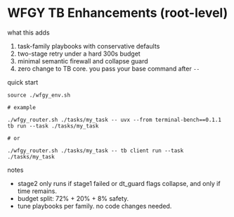 # WFGY TB Enhancements (root-level)
what this adds
1. task-family playbooks with conservative defaults
2. two-stage retry under a hard 300s budget
3. minimal semantic firewall and collapse guard
4. zero change to TB core. you pass your base command after `--`

quick start
```
source ./wfgy_env.sh

# example

./wfgy_router.sh ./tasks/my_task -- uvx --from terminal-bench==0.1.1 tb run --task ./tasks/my_task

# or

./wfgy_router.sh ./tasks/my_task -- tb client run --task ./tasks/my_task
```

notes
- stage2 only runs if stage1 failed or dt_guard flags collapse, and only if time remains.
- budget split: 72% + 20% + 8% safety.
- tune playbooks per family. no code changes needed.
